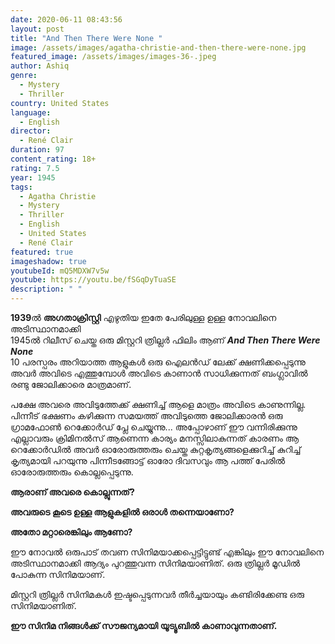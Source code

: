 ```yaml
---
date: 2020-06-11 08:43:56
layout: post
title: "And Then There Were None "
image: /assets/images/agatha-christie-and-then-there-were-none.jpg
featured_image: /assets/images/images-36-.jpeg
author: Ashiq
genre:
  - Mystery
  - Thriller
country: United States
language:
  - English
director:
  - René Clair
duration: 97
content_rating: 18+
rating: 7.5
year: 1945
tags:
  - Agatha Christie
  - Mystery
  - Thriller
  - English
  - United States
  - René Clair
featured: true
imageshadow: true
youtubeId: mQ5MDXW7v5w
youtube: https://youtu.be/fSGqDyTuaSE
description: " "
---
```

**1939**ൽ **അഗതാക്രിസ്റ്റി** എഴുതിയ ഇതേ പേരിലുള്ള ഉള്ള നോവലിനെ അടിസ്ഥാനമാക്കി\
1945ൽ റിലീസ് ചെയ്ത ഒരു മിസ്റ്ററി ത്രില്ലർ ഫിലിം ആണ് ***And Then There Were None***\
10 പരസ്പരം അറിയാത്ത ആളുകൾ ഒരു ഐലൻഡ് ലേക്ക് ക്ഷണിക്കപ്പെടുന്നു\
അവർ അവിടെ എത്തുമ്പോൾ അവിടെ കാണാൻ സാധിക്കുന്നത് ബംഗ്ലാവിൽ രണ്ടു ജോലിക്കാരെ മാത്രമാണ്.

പക്ഷേ അവരെ അവിടുത്തേക്ക് ക്ഷണിച്ച് ആളെ മാത്രം അവിടെ കാണുന്നില്ല. പിന്നീട് ഭക്ഷണം കഴിക്കുന്ന സമയത്ത് അവിടുത്തെ ജോലിക്കാരൻ ഒരു ഗ്രാമഫോൺ റെക്കോർഡ് പ്ലേ ചെയ്യുന്നു... അപ്പോഴാണ് ഈ വന്നിരിക്കുന്നു എല്ലാവരും ക്രിമിനൽസ് ആണെന്ന കാര്യം മനസ്സിലാകുന്നത് കാരണം ആ റെക്കോർഡിൽ അവർ ഓരോരുത്തരും ചെയ്ത കുറ്റകൃത്യങ്ങളെക്കുറിച്ച് കുറിച്ച് കൃത്യമായി പറയുന്നു പിന്നീടങ്ങോട്ട് ഓരോ ദിവസവും ആ പത്ത് പേരിൽ ഓരോരുത്തരും കൊല്ലപ്പെടുന്നു.

**ആരാണ് അവരെ കൊല്ലുന്നത്?**

**അവരുടെ കൂടെ ഉള്ള ആളുകളിൽ ഒരാൾ തന്നെയാണോ?**

**അതോ മറ്റാരെങ്കിലും ആണോ?**

ഈ നോവൽ ഒരുപാട് തവണ സിനിമയാക്കപ്പെട്ടിട്ടുണ്ട് എങ്കിലും ഈ നോവലിനെ അടിസ്ഥാനമാക്കി ആദ്യം പുറത്തുവന്ന സിനിമയാണിത്. ഒരു ത്രില്ലർ മൂഡിൽ പോകുന്ന സിനിമയാണ്.

മിസ്റ്ററി ത്രില്ലർ സിനിമകൾ ഇഷ്ടപ്പെടുന്നവർ തീർച്ചയായും കണ്ടിരിക്കേണ്ട ഒരു സിനിമയാണിത്.

**ഈ സിനിമ നിങ്ങൾക്ക് സൗജന്യമായി യൂട്യൂബിൽ കാണാവുന്നതാണ്.**
